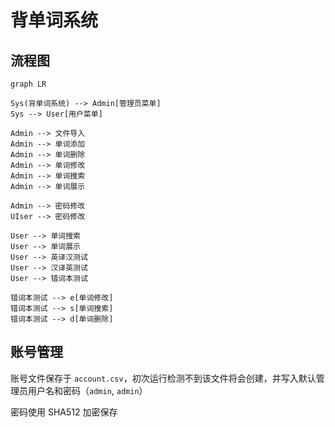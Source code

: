 # 背单词系统

## 流程图

```mermaid
graph LR

Sys(背单词系统) --> Admin[管理员菜单]
Sys --> User[用户菜单]

Admin --> 文件导入
Admin --> 单词添加
Admin --> 单词删除
Admin --> 单词修改
Admin --> 单词搜索
Admin --> 单词展示

Admin --> 密码修改
UIser --> 密码修改

User --> 单词搜索
User --> 单词展示
User --> 英译汉测试
User --> 汉译英测试
User --> 错词本测试

错词本测试 --> e[单词修改]
错词本测试 --> s[单词搜索]
错词本测试 --> d[单词删除]
```

## 账号管理

账号文件保存于 `account.csv`，初次运行检测不到该文件将会创建，并写入默认管理员用户名和密码（`admin`, `admin`）

密码使用 SHA512 加密保存
